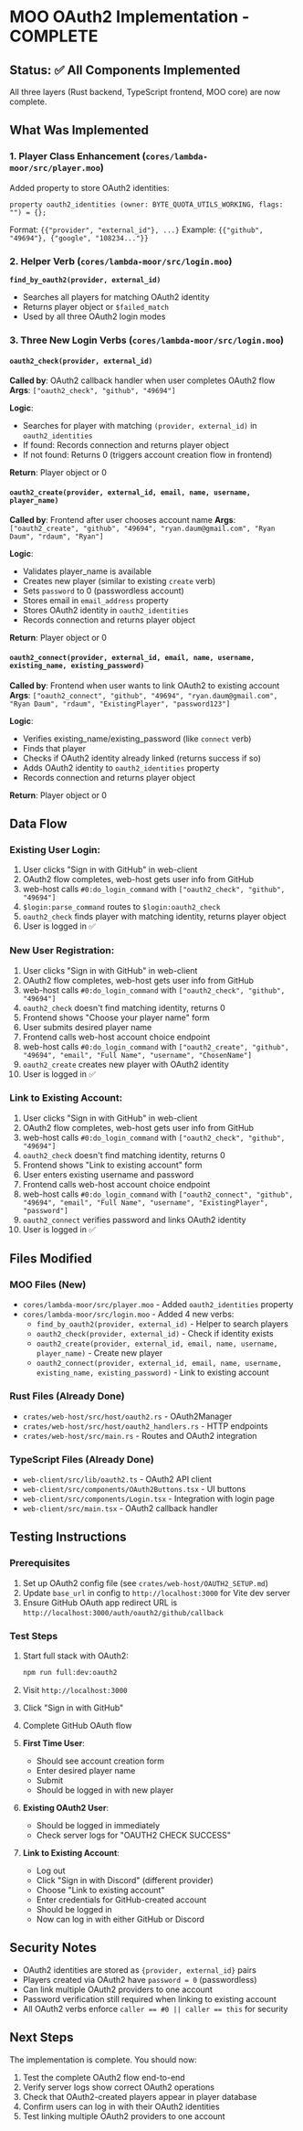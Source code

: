 # MOO OAuth2 Implementation - COMPLETE

## Status: ✅ All Components Implemented

All three layers (Rust backend, TypeScript frontend, MOO core) are now complete.

## What Was Implemented

### 1. Player Class Enhancement (`cores/lambda-moor/src/player.moo`)

Added property to store OAuth2 identities:

```moo
property oauth2_identities (owner: BYTE_QUOTA_UTILS_WORKING, flags: "") = {};
```

Format: `{{"provider", "external_id"}, ...}` Example:
`{{"github", "49694"}, {"google", "108234..."}}`

### 2. Helper Verb (`cores/lambda-moor/src/login.moo`)

**`find_by_oauth2(provider, external_id)`**

- Searches all players for matching OAuth2 identity
- Returns player object or `$failed_match`
- Used by all three OAuth2 login modes

### 3. Three New Login Verbs (`cores/lambda-moor/src/login.moo`)

#### **`oauth2_check(provider, external_id)`**

**Called by**: OAuth2 callback handler when user completes OAuth2 flow **Args**:
`["oauth2_check", "github", "49694"]`

**Logic**:

- Searches for player with matching `(provider, external_id)` in `oauth2_identities`
- If found: Records connection and returns player object
- If not found: Returns 0 (triggers account creation flow in frontend)

**Return**: Player object or 0

#### **`oauth2_create(provider, external_id, email, name, username, player_name)`**

**Called by**: Frontend after user chooses account name **Args**:
`["oauth2_create", "github", "49694", "ryan.daum@gmail.com", "Ryan Daum", "rdaum", "Ryan"]`

**Logic**:

- Validates player_name is available
- Creates new player (similar to existing `create` verb)
- Sets `password` to 0 (passwordless account)
- Stores email in `email_address` property
- Stores OAuth2 identity in `oauth2_identities`
- Records connection and returns player object

**Return**: Player object or 0

#### **`oauth2_connect(provider, external_id, email, name, username, existing_name, existing_password)`**

**Called by**: Frontend when user wants to link OAuth2 to existing account **Args**:
`["oauth2_connect", "github", "49694", "ryan.daum@gmail.com", "Ryan Daum", "rdaum", "ExistingPlayer", "password123"]`

**Logic**:

- Verifies existing_name/existing_password (like `connect` verb)
- Finds that player
- Checks if OAuth2 identity already linked (returns success if so)
- Adds OAuth2 identity to `oauth2_identities` property
- Records connection and returns player object

**Return**: Player object or 0

## Data Flow

### Existing User Login:

1. User clicks "Sign in with GitHub" in web-client
2. OAuth2 flow completes, web-host gets user info from GitHub
3. web-host calls `#0:do_login_command` with `["oauth2_check", "github", "49694"]`
4. `$login:parse_command` routes to `$login:oauth2_check`
5. `oauth2_check` finds player with matching identity, returns player object
6. User is logged in ✅

### New User Registration:

1. User clicks "Sign in with GitHub" in web-client
2. OAuth2 flow completes, web-host gets user info from GitHub
3. web-host calls `#0:do_login_command` with `["oauth2_check", "github", "49694"]`
4. `oauth2_check` doesn't find matching identity, returns 0
5. Frontend shows "Choose your player name" form
6. User submits desired player name
7. Frontend calls web-host account choice endpoint
8. web-host calls `#0:do_login_command` with
   `["oauth2_create", "github", "49694", "email", "Full Name", "username", "ChosenName"]`
9. `oauth2_create` creates new player with OAuth2 identity
10. User is logged in ✅

### Link to Existing Account:

1. User clicks "Sign in with GitHub" in web-client
2. OAuth2 flow completes, web-host gets user info from GitHub
3. web-host calls `#0:do_login_command` with `["oauth2_check", "github", "49694"]`
4. `oauth2_check` doesn't find matching identity, returns 0
5. Frontend shows "Link to existing account" form
6. User enters existing username and password
7. Frontend calls web-host account choice endpoint
8. web-host calls `#0:do_login_command` with
   `["oauth2_connect", "github", "49694", "email", "Full Name", "username", "ExistingPlayer", "password"]`
9. `oauth2_connect` verifies password and links OAuth2 identity
10. User is logged in ✅

## Files Modified

### MOO Files (New)

- `cores/lambda-moor/src/player.moo` - Added `oauth2_identities` property
- `cores/lambda-moor/src/login.moo` - Added 4 new verbs:
  - `find_by_oauth2(provider, external_id)` - Helper to search players
  - `oauth2_check(provider, external_id)` - Check if identity exists
  - `oauth2_create(provider, external_id, email, name, username, player_name)` - Create new player
  - `oauth2_connect(provider, external_id, email, name, username, existing_name, existing_password)` -
    Link to existing account

### Rust Files (Already Done)

- `crates/web-host/src/host/oauth2.rs` - OAuth2Manager
- `crates/web-host/src/host/oauth2_handlers.rs` - HTTP endpoints
- `crates/web-host/src/main.rs` - Routes and OAuth2 integration

### TypeScript Files (Already Done)

- `web-client/src/lib/oauth2.ts` - OAuth2 API client
- `web-client/src/components/OAuth2Buttons.tsx` - UI buttons
- `web-client/src/components/Login.tsx` - Integration with login page
- `web-client/src/main.tsx` - OAuth2 callback handler

## Testing Instructions

### Prerequisites

1. Set up OAuth2 config file (see `crates/web-host/OAUTH2_SETUP.md`)
2. Update `base_url` in config to `http://localhost:3000` for Vite dev server
3. Ensure GitHub OAuth app redirect URL is `http://localhost:3000/auth/oauth2/github/callback`

### Test Steps

1. Start full stack with OAuth2:
   ```bash
   npm run full:dev:oauth2
   ```

2. Visit `http://localhost:3000`

3. Click "Sign in with GitHub"

4. Complete GitHub OAuth flow

5. **First Time User**:
   - Should see account creation form
   - Enter desired player name
   - Submit
   - Should be logged in with new player

6. **Existing OAuth2 User**:
   - Should be logged in immediately
   - Check server logs for "OAUTH2 CHECK SUCCESS"

7. **Link to Existing Account**:
   - Log out
   - Click "Sign in with Discord" (different provider)
   - Choose "Link to existing account"
   - Enter credentials for GitHub-created account
   - Should be logged in
   - Now can log in with either GitHub or Discord

## Security Notes

- OAuth2 identities are stored as `{provider, external_id}` pairs
- Players created via OAuth2 have `password = 0` (passwordless)
- Can link multiple OAuth2 providers to one account
- Password verification still required when linking to existing account
- All OAuth2 verbs enforce `caller == #0 || caller == this` for security

## Next Steps

The implementation is complete. You should now:

1. Test the complete OAuth2 flow end-to-end
2. Verify server logs show correct OAuth2 operations
3. Check that OAuth2-created players appear in player database
4. Confirm users can log in with their OAuth2 identities
5. Test linking multiple OAuth2 providers to one account
